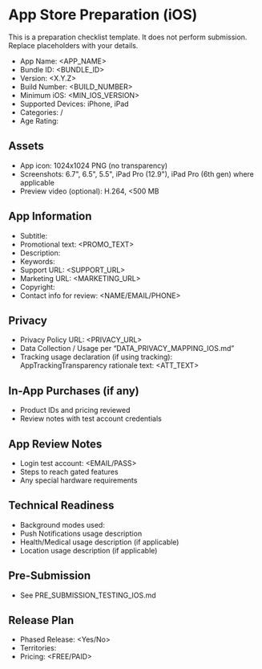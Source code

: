 # App Store Preparation (iOS)

This is a preparation checklist template. It does not perform submission. Replace placeholders with your details.

- App Name: <APP_NAME>
- Bundle ID: <BUNDLE_ID>
- Version: <X.Y.Z>
- Build Number: <BUILD_NUMBER>
- Minimum iOS: <MIN_IOS_VERSION>
- Supported Devices: iPhone, iPad
- Categories: <PRIMARY>/<SECONDARY>
- Age Rating: <RATING>

## Assets
- App icon: 1024x1024 PNG (no transparency)
- Screenshots: 6.7", 6.5", 5.5", iPad Pro (12.9"), iPad Pro (6th gen) where applicable
- Preview video (optional): H.264, <500 MB

## App Information
- Subtitle: <SUBTITLE>
- Promotional text: <PROMO_TEXT>
- Description: <DESCRIPTION>
- Keywords: <KEYWORDS>
- Support URL: <SUPPORT_URL>
- Marketing URL: <MARKETING_URL>
- Copyright: <COPYRIGHT>
- Contact info for review: <NAME/EMAIL/PHONE>

## Privacy
- Privacy Policy URL: <PRIVACY_URL>
- Data Collection / Usage per “DATA_PRIVACY_MAPPING_IOS.md”
- Tracking usage declaration (if using tracking): AppTrackingTransparency rationale text: <ATT_TEXT>

## In-App Purchases (if any)
- Product IDs and pricing reviewed
- Review notes with test account credentials

## App Review Notes
- Login test account: <EMAIL/PASS>
- Steps to reach gated features
- Any special hardware requirements

## Technical Readiness
- Background modes used: <LIST>
- Push Notifications usage description
- Health/Medical usage description (if applicable)
- Location usage description (if applicable)

## Pre-Submission
- See PRE_SUBMISSION_TESTING_IOS.md

## Release Plan
- Phased Release: <Yes/No>
- Territories: <LIST>
- Pricing: <FREE/PAID>

